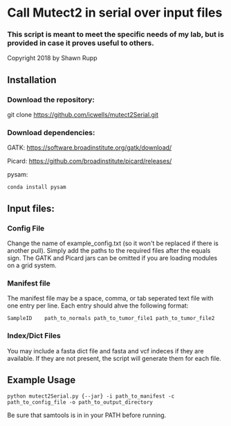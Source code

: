 # Call Mutect2 in serial over input files
### This script is meant to meet the specific needs of my lab, but is provided in case it proves useful to others.

Copyright 2018 by Shawn Rupp

## Installation
### Download the repository:

git clone https://github.com/icwells/mutect2Serial.git

### Download dependencies:

GATK: https://software.broadinstitute.org/gatk/download/ 

Picard: https://github.com/broadinstitute/picard/releases/ 

pysam: 

	conda install pysam 

## Input files:

### Config File 
Change the name of example_config.txt (so it won't be replaced if there is another pull). 
Simply add the paths to the required files after the equals sign. 
The GATK and Picard jars can be omitted if you are loading modules on a grid system. 

### Manifest file 
The manifest file may be a space, comma, or tab seperated text file with one entry per line. 
Each entry should ahve the following format: 

	SampleID	path_to_normals	path_to_tumor_file1	path_to_tumor_file2 

### Index/Dict Files
You may include a fasta dict file and fasta and vcf indeces if they are available. 
If they are not present, the script will generate them for each file. 

## Example Usage

	python mutect2Serial.py {--jar} -i path_to_manifest -c path_to_config_file -o path_to_output_directory

Be sure that samtools is in in your PATH before running.
